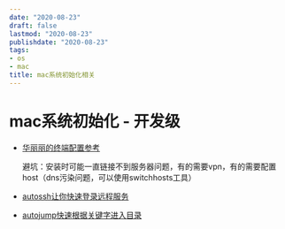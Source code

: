 ```yaml
---
date: "2020-08-23"
draft: false
lastmod: "2020-08-23"
publishdate: "2020-08-23"
tags:
- os
- mac
title: mac系统初始化相关
---
```


# mac系统初始化 - 开发级



* [华丽丽的终端配置参考](https://zhuanlan.zhihu.com/p/37195261)

  避坑：安装时可能一直链接不到服务器问题，有的需要vpn，有的需要配置host（dns污染问题，可以使用switchhosts工具）

* [autossh让你快速登录远程服务](https://xiezuan.github.io/2017/03/22/mac%20%E4%B8%8Bssh%20%E8%87%AA%E5%8A%A8%E7%99%BB%E5%BD%95%E4%B8%8E%E8%BF%9E%E6%8E%A5%E4%BF%9D%E6%8C%81%E5%B7%A5%E5%85%B7%20autossh/)
* [autojump快速根据关键字进入目录](https://github.com/wting/autojump)

